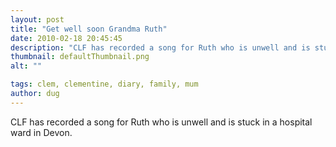 ```yaml
---
layout: post
title: "Get well soon Grandma Ruth"
date: 2010-02-18 20:45:45
description: "CLF has recorded a song for Ruth who is unwell and is stuck in a hospital ward in Devon&#8230;."
thumbnail: defaultThumbnail.png
alt: ""

tags: clem, clementine, diary, family, mum
author: dug
---
```


<p><span class="caps">CLF </span>has recorded a song for Ruth who is unwell and is stuck in a hospital ward in Devon.</p>
